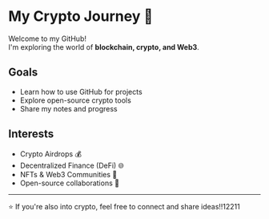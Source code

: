 # My Crypto Journey 🚀

Welcome to my GitHub!  
I'm exploring the world of **blockchain, crypto, and Web3**.  

## Goals
- Learn how to use GitHub for projects
- Explore open-source crypto tools
- Share my notes and progress

## Interests
- Crypto Airdrops 💰
- Decentralized Finance (DeFi) 🌐
- NFTs & Web3 Communities 🎨
- Open-source collaborations 🤝

---

⭐️ If you're also into crypto, feel free to connect and share ideas!!12211
